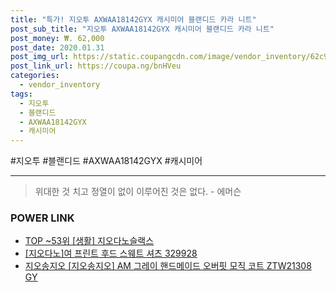 ```yaml
--- 
title: "특가! 지오투 AXWAA18142GYX 캐시미어 블랜디드 카라 니트" 
post_sub_title: "지오투 AXWAA18142GYX 캐시미어 블랜디드 카라 니트" 
post_money: ₩. 62,000 
post_date: 2020.01.31 
post_img_url: https://static.coupangcdn.com/image/vendor_inventory/62c9/bca5da42fb1cd399b232ed7030d002e2e5d0abef4a8a0020dd178934fc5d.jpg 
post_link_url: https://coupa.ng/bnHVeu 
categories: 
  - vendor_inventory 
tags: 
  - 지오투 
  - 블랜디드 
  - AXWAA18142GYX 
  - 캐시미어 
--- 
```

  #지오투 #블랜디드 #AXWAA18142GYX #캐시미어 
<hr> 

> 위대한 것 치고 정열이 없이 이루어진 것은 없다. - 에머슨 


### POWER LINK

* <a href="https://blog.naver.com/fasyy4321/221780879318" target="_blank"> TOP ~53위 [생활] 지오다노슬랙스</a>
* <a href="https://blog.naver.com/fasyy4321/221786290913" target="_blank">[지오다노]여 프린트 후드 스웨트 셔츠 329928</a>
* <a href="https://blog.naver.com/sakai111/221780315109" target="_blank">지오송지오 [지오송지오] AM 그레이 핸드메이드 오버핏 모직 코트 ZTW21308 GY</a>
